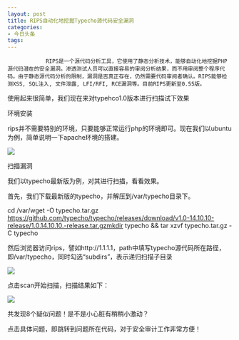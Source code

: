 ```yaml
---
layout: post
title: RIPS自动化地挖掘Typecho源代码安全漏洞
categories:
- 今日头条
tags:
---
```

				RIPS是一个源代码分析工具，它使用了静态分析技术，能够自动化地挖掘PHP源代码潜在的安全漏洞。渗透测试人员可以直接容易的审阅分析结果，而不用审阅整个程序代码。由于静态源代码分析的限制，漏洞是否真正存在，仍然需要代码审阅者确认。RIPS能够检测XSS, SQL注入, 文件泄露, LFI/RFI, RCE漏洞等。目前RIPS更新至0.55版。

使用起来很简单，我们现在来对typehco1.0版本进行扫描试下效果

环境安装

rips并不需要特别的环境，只要能够正常运行php的环境即可。现在我们以ubuntu为例，简单说明一下apache环境的搭建。

![](http://p3.pstatp.com/large/7fc0003f419615ec3d7)

扫描漏洞

我们以typecho最新版为例，对其进行扫描，看看效果。

首先，我们下载最新版的typecho，并解压到/var/typecho目录下。

cd /var/wget -O typecho.tar.gz https://github.com/typecho/typecho/releases/download/v1.0-14.10.10-release/1.0.14.10.10.-release.tar.gzmkdir typecho && tar xzvf typecho.tar.gz -C typecho

然后浏览器访问rips，譬如http://1.1.1.1，path中填写typecho源代码所在路径，即/var/typecho，同时勾选“subdirs”，表示递归扫描子目录

![](http://p3.pstatp.com/large/7da00087d593efbaec6)

点击scan开始扫描，扫描结果如下：

![](http://p3.pstatp.com/large/7fd0003f941142cd92e)

共发现8个疑似问题！是不是小心脏有稍稍小激动？

点击具体问题，即跳转到问题所在代码，对于安全审计工作非常方便！